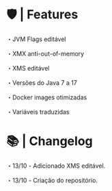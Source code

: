 # 🛡 | Features

・JVM Flags editável

・XMX anti-out-of-memory

・XMS editável

・Versões do Java 7 a 17

・Docker images otimizadas

・Variáveis traduzidas

# 📚 | Changelog

・13/10 - Adicionado XMS editável.

・13/10 - Criação do repositório.
